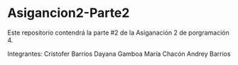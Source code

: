 # Asigancion2-Parte2

Este repositorio contendrá la parte #2 de la Asiganación 2 de porgramación 4.

Integrantes: 
Cristofer Barrios 
Dayana Gamboa
María Chacón 
Andrey Barrios 
